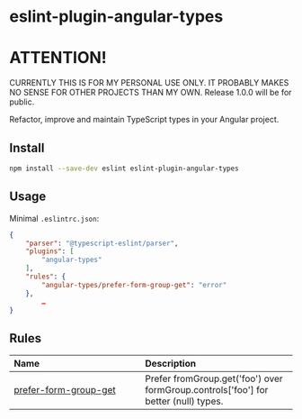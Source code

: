 # eslint-plugin-angular-types

# ATTENTION!
CURRENTLY THIS IS FOR MY PERSONAL USE ONLY. IT PROBABLY MAKES NO SENSE FOR OTHER PROJECTS THAN MY OWN. Release 1.0.0 will be for public.

Refactor, improve and maintain TypeScript types in your Angular project.

## Install

```sh
npm install --save-dev eslint eslint-plugin-angular-types
```

## Usage

Minimal `.eslintrc.json`:

```json
{
    "parser": "@typescript-eslint/parser",
    "plugins": [
        "angular-types"
    ],
    "rules": {
        "angular-types/prefer-form-group-get": "error"
    },
		…
}
```

## Rules

| Name&nbsp;&nbsp;&nbsp;&nbsp;&nbsp;&nbsp;&nbsp;&nbsp;&nbsp;&nbsp;&nbsp;&nbsp;&nbsp;&nbsp;&nbsp;&nbsp;&nbsp;&nbsp;&nbsp;&nbsp;&nbsp;&nbsp;&nbsp;&nbsp;&nbsp;&nbsp;&nbsp;&nbsp;&nbsp;&nbsp;&nbsp;&nbsp;&nbsp;&nbsp;&nbsp;&nbsp;&nbsp;&nbsp;&nbsp;&nbsp; | Description |
| :-- | :-- |
| [prefer-form-group-get](docs/rules/prefer-form-group-get.md) | Prefer fromGroup.get('foo') over formGroup.controls['foo'] for better (null) types. |

